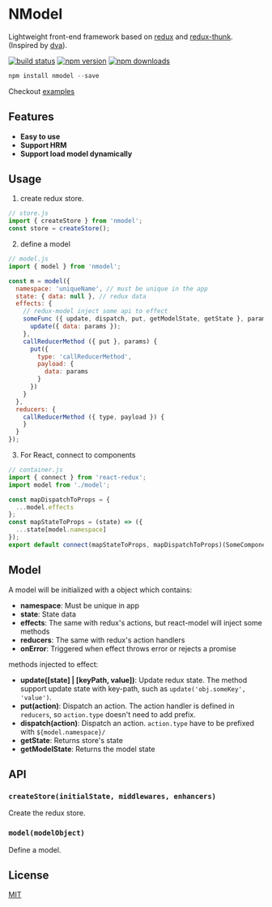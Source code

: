 NModel
===========
Lightweight front-end framework based on [redux](https://github.com/reactjs/redux) and [redux-thunk](https://github.com/gaearon/redux-thunk). (Inspired by [dva](https://github.com/dvajs/dva)).

[![build status](https://img.shields.io/travis/gcfeng/nmodel/master.svg?style=flat-square)](https://travis-ci.org/gcfeng/nmodel)
[![npm version](https://img.shields.io/npm/v/nmodel.svg?style=flat-square)](https://www.npmjs.com/package/nmodel)
[![npm downloads](https://img.shields.io/npm/dm/nmodel.svg?style=flat-square)](https://www.npmjs.com/package/nmodel)

```js
npm install nmodel --save
```

Checkout [examples](https://github.com/gcfeng/react-template)

## Features
- **Easy to use**
- **Support HRM**
- **Support load model dynamically**

## Usage
1. create redux store.
```js
// store.js
import { createStore } from 'nmodel';
const store = createStore();
```

2. define a model
```js
// model.js
import { model } from 'nmodel';

const m = model({
  namespace: 'uniqueName', // must be unique in the app
  state: { data: null }, // redux data
  effects: {
    // redux-model inject some api to effect
    someFunc ({ update, dispatch, put, getModelState, getState }, params) {
      update({ data: params });
    },
    callReducerMethod ({ put }, params) {
      put({
        type: 'callReducerMethod',
        payload: {
          data: params
        }
      })
    }
  },
  reducers: {
    callReducerMethod ({ type, payload }) {
    }
  }
});
```

3. For React, connect to components
```js
// container.js
import { connect } from 'react-redux';
import model from './model';

const mapDispatchToProps = {
  ...model.effects
};
const mapStateToProps = (state) => ({
  ...state[model.namespace]
});
export default connect(mapStateToProps, mapDispatchToProps)(SomeComponent);
```

## Model
A model will be initialized with a object which contains:
- **namespace**: Must be unique in app
- **state**: State data
- **effects**: The same with redux's actions, but react-model will inject some methods
- **reducers**: The same with redux's action handlers
- **onError**: Triggered when effect throws error or rejects a promise

methods injected to effect:
- **update([state] | [keyPath, value])**: Update redux state. The method support update state with key-path, such as `update('obj.someKey', 'value')`.
- **put(action)**: Dispatch an action. The action handler is defined in `reducers`, so `action.type` doesn't need to add prefix.
- **dispatch(action)**: Dispatch an action. `action.type` have to be prefixed with `${model.namespace}/`
- **getState**: Returns store's state
- **getModelState**: Returns the model state

## API
### `createStore(initialState, middlewares, enhancers)`
Create the redux store.

### `model(modelObject)`
Define a model.

## License
[MIT](https://tldrlegal.com/license/mit-license)
